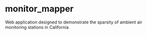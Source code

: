 # monitor_mapper
Web application designed to demonstrate the sparsity of ambient air monitoring stations in California
